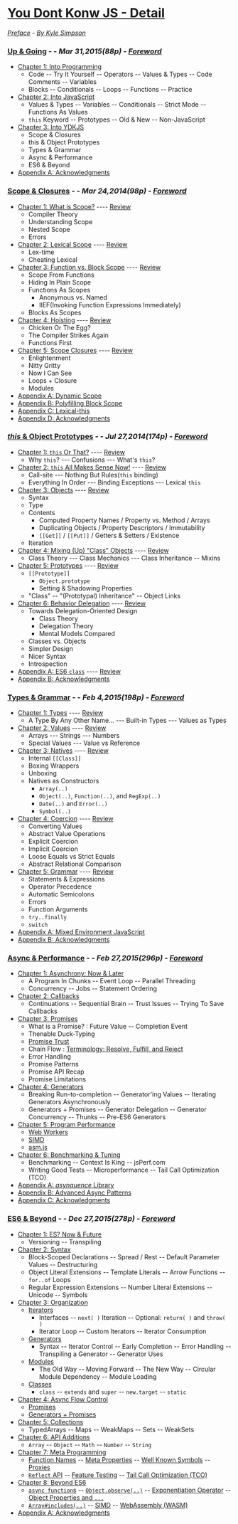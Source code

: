 # [You Dont Konw JS - Detail](https://github.com/kiyounglee/You-Dont-Know-JS/blob/master/README2.md#you-dont-konw-js)
*[Preface](preface.md) - [By Kyle Simpson](https://github.com/getify)*
### [Up & Going](README2.md#up--going---mar-31201588p) - - *Mar 31,2015(88p) - [Foreword](up%20%26%20going/forword.md)*
* [Chapter 1: Into Programming](up%20%26%20going/ch1.md)
	* Code -- Try It Yourself -- Operators -- Values & Types -- Code Comments -- Variables
	* Blocks -- Conditionals -- Loops -- Functions -- Practice
* [Chapter 2: Into JavaScript](up%20%26%20going/ch2.md)
	* Values & Types -- Variables -- Conditionals -- Strict Mode -- Functions As Values
	* `this` Keyword -- Prototypes -- Old & New -- Non-JavaScript
* [Chapter 3: Into YDKJS](up%20%26%20going/ch3.md)
	* Scope & Closures 
	* this & Object Prototypes
	* Types & Grammar
	* Async & Performance
	* ES6 & Beyond
* [Appendix A: Acknowledgments](up%20%26%20going/apA.md)
### [Scope & Closures](README2.md#scope--closures---mar-24201498p) - - *Mar 24,2014(98p) - [Foreword](up%20%26%20going/forword.md)*
* [Chapter 1: What is Scope?](up%20%26%20going/ch1.md) ---- [Review](up%20%26%20going/ch1.md#review-tldr)
	* Compiler Theory
	* Understanding Scope
	* Nested Scope
	* Errors
* [Chapter 2: Lexical Scope](up%20%26%20going/ch2.md) ---- [Review](up%20%26%20going/ch2.md#review-tldr)
	* Lex-time
	* Cheating Lexical
* [Chapter 3: Function vs. Block Scope](up%20%26%20going/ch3.md) ---- [Review](up%20%26%20going/ch3.md#review-tldr)
	* Scope From Functions
	* Hiding In Plain Scope
	* Functions As Scopes
		* Anonymous vs. Named
		* IIEF(Invoking Function Expressions Immediately)
	* Blocks As Scopes
* [Chapter 4: Hoisting](up%20%26%20going/ch4.md) ---- [Review](up%20%26%20going/ch4.md#review-tldr)
	* Chicken Or The Egg?
	* The Compiler Strikes Again
	* Functions First
* [Chapter 5: Scope Closures](up%20%26%20going/ch5.md) ---- [Review](up%20%26%20going/ch5.md#review-tldr)
	* Enlightenment
	* Nitty Gritty
	* Now I Can See
	* Loops + Closure
	* Modules
* [Appendix A: Dynamic Scope](up%20%26%20going/apA.md)
* [Appendix B: Polyfilling Block Scope](up%20%26%20going/apB.md)
* [Appendix C: Lexical-this](up%20%26%20going/apC.md)
* [Appendix D: Acknowledgments](up%20%26%20going/apD.md)
### [*this* & Object Prototypes](README2.md#this--object-prototypes---jul-272014174p) - - *Jul 27,2014(174p) - [Foreword](this%20%26%20object%20prototypes/forword.md)*
* [Chapter 1: `this` Or That?](this%20%26%20object%20prototypes/ch1.md) ---- [Review](this%20%26%20object%20prototypes/ch1.md#review-tldr)
	* Why `this`? --- Confusions --- What's `this`?
* [Chapter 2: `this` All Makes Sense Now!](this%20%26%20object%20prototypes/ch2.md) ---- [Review](this%20%26%20object%20prototypes/ch2.md#review-tldr)
	* Call-site --- Nothing But Rules(`this` binding)
	* Everything In Order --- Binding Exceptions --- Lexical `this`
* [Chapter 3: Objects](this%20%26%20object%20prototypes/ch3.md) ---- [Review](this%20%26%20object%20prototypes/ch3.md#review-tldr)
	* Syntax
	* Type
	* Contents
		* Computed Property Names / Property vs. Method / Arrays
		* Duplicating Objects / Property Descriptors / Immutability
		* `[[Get]]` / `[[Put]]` / Getters & Setters / Existence
	* Iteration
* [Chapter 4: Mixing (Up) "Class" Objects](this%20%26%20object%20prototypes/ch4.md) ---- [Review](this%20%26%20object%20prototypes/ch4.md#review-tldr)
	* Class Theory --- Class Mechanics --- Class Inheritance -- Mixins
* [Chapter 5: Prototypes](this%20%26%20object%20prototypes/ch5.md) ---- [Review](this%20%26%20object%20prototypes/ch5.md#review-tldr)
	* `[[Prototype]]`
		* `Object.prototype`
		* Setting & Shadowing Properties
	* "Class" -- "(Prototypal) Inheritance" -- Object Links
* [Chapter 6: Behavior Delegation](this%20%26%20object%20prototypes/ch6.md) ---- [Review](this%20%26%20object%20prototypes/ch6.md#review-tldr)
	* Towards Delegation-Oriented Design
		* Class Theory
		* Delegation Theory
		* Mental Models Compared
	* Classes vs. Objects
	* Simpler Design
	* Nicer Syntax
	* Introspection
* [Appendix A: ES6 `class`](this%20%26%20object%20prototypes/apA.md) ---- [Review](this%20%26%20object%20prototypes/apA.md#review-tldr)
* [Appendix B: Acknowledgments](this%20%26%20object%20prototypes/apB.md)
### [Types & Grammar](types--grammar---feb-42015198p) - - *Feb 4,2015(198p) - [Foreword](types%20%26%20grammar/forword.md)*
* [Chapter 1: Types](types%20%26%20grammar/ch1.md) ---- [Review](types%20%26%20grammar/ch1.md#review)
	* A Type By Any Other Name... --- Built-in Types --- Values as Types
* [Chapter 2: Values](types%20%26%20grammar/ch2.md) ---- [Review](types%20%26%20grammar/ch2.md#review)
	* Arrays --- Strings --- Numbers
	* Special Values --- Value vs Reference
* [Chapter 3: Natives](types%20%26%20grammar/ch3.md) ---- [Review](types%20%26%20grammar/ch3.md#review)
	* Internal `[[Class]]`
	* Boxing Wrappers
	* Unboxing
	* Natives as Constructors
		* `Array(..)`
		* `Object(..)`, `Function(..)`, and `RegExp(..)`
		* `Date(..)` and `Error(..)`
		* `Symbol(..)`
* [Chapter 4: Coercion](types%20%26%20grammar/ch4.md) ---- [Review](types%20%26%20grammar/ch4.md#review)
	* Converting Values
	* Abstract Value Operations
	* Explicit Coercion
	* Implicit Coercion
	* Loose Equals vs Strict Equals
	* Abstract Relational Comparison
* [Chapter 5: Grammar](types%20%26%20grammar/ch5.md) ---- [Review](types%20%26%20grammar/ch5.md#review)
	* Statements & Expressions
	* Operator Precedence
	* Automatic Semicolons
	* Errors
	* Function Arguments
	* `try..finally`
	* `switch`
* [Appendix A: Mixed Environment JavaScript](types%20%26%20grammar/apA.md)
* [Appendix B: Acknowledgments](types%20%26%20grammar/apB.md)
### [Async & Performance](README2.md#async--performance---feb-272015296p) - - *Feb 27,2015(296p) - [Foreword](async%20%26%20performance/forword.md)*
* [Chapter 1: Asynchrony: Now & Later](async%20%26%20performance/ch1.md)
	* A Program In Chunks -- Event Loop -- Parallel Threading
	* Concurrency -- Jobs -- Statement Ordering
* [Chapter 2: Callbacks](async%20%26%20performance/ch2.md)
	* Continuations -- Sequential Brain -- Trust Issues -- Trying To Save Callbacks
* [Chapter 3: Promises](async%20%26%20performance/ch3.md)
	* What is a Promise? : Future Value -- Completion Event
	* Thenable Duck-Typing 
	* [Promise Trust](async%20&%20performance/ch3.md#promise-trust) 
	* Chain Flow : [Terminology: Resolve, Fulfill, and Reject](async%20&%20performance/ch3.md#terminology-resolve-fulfill-and-reject)
	* Error Handling 
	* Promise Patterns 
	* Promise API Recap 
	* Promise Limitations
* [Chapter 4: Generators](async%20%26%20performance/ch4.md)
	* Breaking Run-to-completion -- Generator'ing Values -- Iterating Generators Asynchronously
	* Generators + Promises -- Generator Delegation -- Generator Concurrency -- Thunks -- Pre-ES6 Generators
* [Chapter 5: Program Performance](async%20%26%20performance/ch5.md)
	* [Web Workers](async%20%26%20performance/ch5.md#web-workers)
	* [SIMD](async%20%26%20performance/ch5.md#simd)
	* [asm.js](async%20%26%20performance/ch5.md#asmjs)
* [Chapter 6: Benchmarking & Tuning](async%20%26%20performance/ch6.md)
	* Benchmarking -- Context Is King -- jsPerf.com
	* Writing Good Tests -- Microperformance -- Tail Call Optimization (TCO)
* [Appendix A: *asynquence* Library](async%20%26%20performance/apA.md)
* [Appendix B: Advanced Async Patterns](async%20%26%20performance/apB.md)
* [Appendix C: Acknowledgments](async%20%26%20performance/apC.md)
### [ES6 & Beyond](README2.md#es6--beyond---dec-272015278p) - - *Dec 27,2015(278p) - [Foreword](es6%20&%20beyond/forword.md)*
* [Chapter 1: ES? Now & Future](es6%20&%20beyond/ch1.md)   
	* Versioning -- Transpiling   
* [Chapter 2: Syntax](es6%20&%20beyond/ch2.md)
	* Block-Scoped Declarations -- Spread / Rest -- Default Parameter Values -- Destructuring
	* Object Literal Extensions -- Template Literals -- Arrow Functions -- `for..of` Loops
	* Regular Expression Extensions -- Number Literal Extensions -- Unicode -- Symbols
* [Chapter 3: Organization](es6%20&%20beyond/ch3.md)
	* [Iterators](es6%20&%20beyond/ch3.md#iterators)
		* Interfaces -- `next( )` Iteration --  Optional: `return( )` and `throw( )`
		* Iterator Loop -- Custom Iterators -- Iterator Consumption		
	* [Generators](es6%20&%20beyond/ch3.md#generators) 
		* Syntax -- Iterator Control -- Early Completion -- Error Handling -- Transpiling a Generator -- Generator Uses
	* [Modules](es6%20&%20beyond/ch3.md#modules)	
		* The Old Way -- Moving Forward -- The New Way -- Circular Module Dependency -- Module Loading
	* [Classes](es6%20&%20beyond/ch3.md#classes)
		* `class` -- `extends` and `super` -- `new.target` -- `static`
* [Chapter 4: Async Flow Control](es6%20&%20beyond/ch4.md)
	* [Promises](es6%20&%20beyond/ch4.md#promises)
	* [Generators + Promises](es6%20&%20beyond/ch4.md#generators--promises)
* [Chapter 5: Collections](es6%20&%20beyond/ch5.md)
	* TypedArrays -- Maps -- WeakMaps -- Sets -- WeakSets
* [Chapter 6: API Additions](es6%20&%20beyond/ch6.md)
	* `Array` -- `Object` -- `Math` -- `Number` -- `String`
* [Chapter 7: Meta Programming](es6%20&%20beyond/ch7.md)
	* [Function Names](es6%20&%20beyond/ch7.md#function-names) -- [Meta Properties](es6%20&%20beyond/ch7.md#meta-properties) -- [Well Known Symbols](es6%20&%20beyond/ch7.md#well-known-symbols) -- [Proxies](es6%20&%20beyond/ch7.md#proxies)
	* [`Reflect` API](es6%20&%20beyond/ch7.md#reflect-api) -- [Feature Testing](es6%20&%20beyond/ch7.md#feature-testing) -- [Tail Call Optimization (TCO)](es6%20&%20beyond/ch7.md#tail-call-optimization-tco)
* [Chapter 8: Beyond ES6](es6%20&%20beyond/ch8.md)
	* [`async function`s](es6%20&%20beyond/ch8.md#async-functions) -- [`Object.observe(..)`](es6%20&%20beyond/ch8.md#objectobserve) -- [Exponentiation Operator](es6%20&%20beyond/ch8.md#exponentiation-operator) -- [Object Properties and `...`](es6%20&%20beyond/ch8.md#objects-properties-and-)
	* [`Array#includes(..)`](es6%20&%20beyond/ch8.md#arrayincludes) -- [SIMD](es6%20&%20beyond/ch8.md#simd) -- [WebAssembly (WASM)](es6%20&%20beyond/ch8.md#webassembly-wasm)
* [Appendix A: Acknowledgments](es6%20&%20beyond/apA.md)
